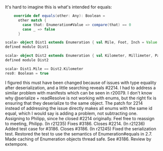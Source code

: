 It's hard to imagine this is what's intended for equals:
```scala
    override def equals(other: Any): Boolean = 
      other match {
        case that: Enumeration#Value => compare(that) == 0
        case _ => false
      } 
```
```scala
scala> object Dist1 extends Enumeration { val Mile, Foot, Inch = Value }
defined module Dist1

scala> object Dist2 extends Enumeration { val Kilometer, Millimeter, Parsec = Value }
defined module Dist2

scala> Dist1.Mile == Dist2.Kilometer
res0: Boolean = true

```
I figured this must have been changed because of issues with type equality after deserialization, and a little searching reveals #2214.  I had to address a similar problem with manifests which can be seen in r20079.  I don't know why @serialize + readResolve is not working with enums, but the right fix is ensuring that they deserialize to the same object.  The patch for 2214 instead of addressing the issue directly makes all enums with the same id equal, which I would say is adding a problem, not subtracting one.
Assigning to Philipp, since he closed #2214 originally. Feel free to reassign to meeting, Philipp.
(In r21235) Fixes #3186. Closes #2214.
(In r21236) Added test case for #3186. Closes #3186.
(In r21245) Fixed the serialization test. Restored the test to use the semantics of Enumeration#equals in 2.7. Made caching of Enumeration objects thread safe. See #3186. Review by extempore.
